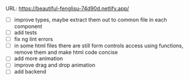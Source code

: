 URL: https://beautiful-fenglisu-74d90d.netlify.app/

- [ ] improve types, maybe extract them out to common file in each component
- [ ] add tests
- [ ] fix ng lint errors
- [ ] in some html files there are still form controls access using functions, remove them and make html code concise
- [ ] add more animation
- [ ] improve drag and drop animation
- [ ] add backend
